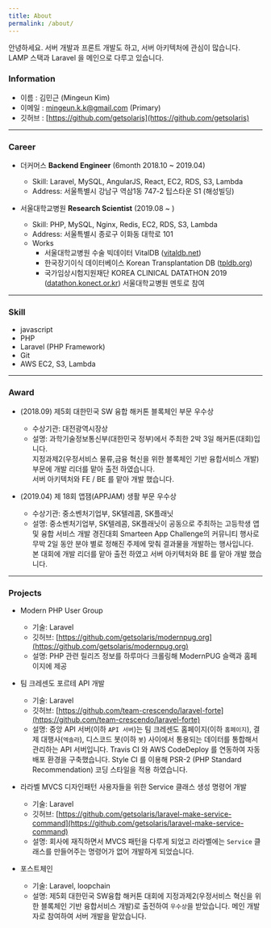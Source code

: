 ```yaml
---
title: About
permalink: /about/
---
```


안녕하세요.
서버 개발과 프론트 개발도 하고, 서버 아키텍처에 관심이 많습니다.
<br>
LAMP 스택과 Laravel 을 메인으로 다루고 있습니다.

### Information
- 이름 : 김민근 (Mingeun Kim)
- 이메일 : mingeun.k.k@gmail.com (Primary)
- 깃허브 : [https://github.com/getsolaris](https://github.com/getsolaris)

---

### Career
- 더커머스 **Backend Engineer** (6month 2018.10 ~ 2019.04) 
    - Skill: Laravel, MySQL, AngularJS, React, EC2, RDS, S3, Lambda
    - Address: 서울특별시 강남구 역삼1동 747-2 팁스타운 S1 (해성빌딩)

- 서울대학교병원 **Research Scientist** (2019.08 ~ ) 
    - Skill: PHP, MySQL, Nginx, Redis, EC2, RDS, S3, Lambda
    - Address: 서울특별시 종로구 이화동 대학로 101
    - Works
        - 서울대학교병원 수술 빅데이터 VitalDB ([vitaldb.net](vitaldb.net))
        - 한국장기이식 데이터베이스 Korean Transplantation DB ([tpldb.org](tpldb.org))
        - 국가임상시험지원재단 KOREA CLINICAL DATATHON 2019 ([datathon.konect.or.kr](datathon.konect.or.kr)) 서울대학교병원 멘토로 참여

---

### Skill
- javascript
- PHP
- Laravel (PHP Framework)
- Git
- AWS EC2, S3, Lambda

---

### Award
- (2018.09) 제5회 대한민국 SW 융합 해커톤 블록체인 부문 우수상
    - 수상기관: 대전광역시장상
    - 설명: 과학기술정보통신부(대한민국 정부)에서 주최한 2박 3일 해커톤(대회)입니다.<br>
지정과제2(우정서비스 물류,금융 혁신을 위한 블록체인 기반 융합서비스 개발) 부문에 개발 리더를 맡아 출전 하였습니다. <br>서버 아키텍처와 FE / BE 를 맡아 개발 했습니다.

- (2019.04) 제 18회 앱잼(APPJAM) 생활 부문 우수상
    - 수상기관: 중소벤처기업부, SK텔레콤, SK플래닛
    - 설명: 중소벤처기업부, SK텔레콤, SK플래닛이 공동으로 주최하는 고등학생 앱 및 융합 서비스 개발 경진대회 Smarteen App Challenge의 커뮤니티 행사로 무박 2일 동안 분야 별로 정해진 주제에 맞춰 결과물을 개발하는 행사입니다. <br>본 대회에 개발 리더를 맡아 출전 하였고 서버 아키텍처와 BE 를 맡아 개발 했습니다.

---

### Projects

- Modern PHP User Group
    - 기술: Laravel
    - 깃허브: [https://github.com/getsolaris/modernpug.org](https://github.com/getsolaris/modernpug.org)
    - 설명: PHP 관련 릴리즈 정보를 하루마다 크롤링해 ModernPUG 슬랙과 홈페이지에 제공

- 팀 크레센도 포르테 API 개발
    - 기술: Laravel
    - 깃허브: [https://github.com/team-crescendo/laravel-forte](https://github.com/team-crescendo/laravel-forte)
    - 설명: 중앙 API 서버(이하 `API 서버`)는 팀 크레센도 홈페이지(이하 `홈페이지`), 결제 대행사(`엑솔라`), 디스코드 봇(이하 `봇`) 사이에서 통용되는 데이터를 통합해서 관리하는 API 서버입니다. Travis CI 와 AWS CodeDeploy 를 연동하여 자동배포 환경을 구축했습니다. Style CI 를 이용해 PSR-2 (PHP Standard Recommendation) 코딩 스타일을 적용 하였습니다.

- 라라벨 MVCS 디자인패턴 사용자들을 위한 Service 클래스 생성 명령어 개발
    - 기술: Laravel
    - 깃허브: [https://github.com/getsolaris/laravel-make-service-command](https://github.com/getsolaris/laravel-make-service-command)
    - 설명: 회사에 재직하면서 MVCS 패턴을 다루게 되었고 라라벨에는 `Service` 클래스를 만들어주는 명령어가 없어 개발하게 되었습니다.

- 포스트체인
    - 기술: Laravel, loopchain
    - 설명: 제5회 대한민국 SW융합 해커톤 대회에 지정과제2(우정서비스 혁신을 위한 블록체인 기반 융합서비스 개발)로 출전하여 `우수상`을 받았습니다. 메인 개발자로 참여하여 서버 개발을 맡았습니다.
